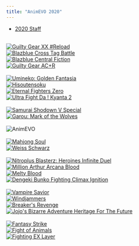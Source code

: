 ```yaml
---
title: "AnimEVO 2020"
---
```

- [2020 Staff](/results/animevo-2020/2020-staff)

<div class="gridcontainer"><!-- Row 1 --><br /><a class="gridoneone" href="/results/animevo-2020/2020-ggxxr"><img src="/uploads/GGsharpR_420.png" alt="Guilty Gear XX #Reload" /></a><br /><a class="gridonetwo" href="/results/animevo-2020/2020-bbtag"><img src="/uploads/bbtag-logo-420.png" alt="Blazblue Cross Tag Battle" /></a><br /><a class="gridonethree" href="/results/animevo-2020/2020-bbcf"><img src="/uploads/logo_bbcf.png" alt="Blazblue Central Fiction" /></a><br /><a class="gridonefour" href="/results/animevo-2020/2020-ggacpr"><img src="/uploads/game_ggplusr.png" alt="Guilty Gear AC+R" /></a><br /><!-- Row 2 --><br /><a class="gridtwoone" href="/results/animevo-2020/2020-umineko"><img src="/uploads/umineko_logo.png" alt="Umineko: Golden Fantasia" /></a><br /><a class="gridtwotwo" href="/results/animevo-2020/2020-soku"><img src="/uploads/hisoutensoku-logo-420.png" alt="Hisoutensoku" /></a><br /><a class="gridtwothree" href="/results/animevo-2020/2020-efz"><img src="/uploads/logo_efz_420.png" alt="Eternal Fighters Zero" /></a><br /><a class="gridtwofour" href="/results/animevo-2020/2020-kyanta"><img src="/uploads/logo_ufd_kyanta.png" alt="Ultra Fight Da ! Kyanta 2" /></a><br /><!-- Row 3 --><br /><a class="gridthreeone" href="/results/animevo-2020/2020-ssvsp"><img src="/uploads/logo_ssvsp.png" alt="Samurai Shodown V Special" /></a><br /><a class="gridthreefour" href="/results/animevo-2020/2020-garou"><img src="/uploads/logo_garou.png" alt="Garou: Mark of the Wolves" /></a><br /><!-- AnimEVO Logo --><br /><img class="grid-logo" src="/uploads/AnimEVO_no_waifu.png" alt="AnimEVO" /><br /><!-- Row 4 --><br /><a class="gridfourone" href="/results/animevo-2020/2020-majsoul"><img src="/uploads/mahjong-soul-logo-420.png" alt="Mahjong Soul" /></a><br /><a class="gridfourfour" href="/results/animevo-2020/2020-weiss"><img src="/uploads/weiss-schwarz-logo-420.png" alt="Weiss Schwarz" /></a><br /><!-- Row 5 --><br /><a class="gridfiveone" href="/results/animevo-2020/2020-npb"><img src="/uploads/game_npb.png" alt="Nitroplus Blasterz: Heroines Infinite Duel" /></a><br /><a class="gridfivetwo" href="/results/animevo-2020/2020-maab"><img src="/uploads/logo_maab_en_420.png" alt="Million Arthur Arcana Blood" /></a><br /><a class="gridfivethree" href="/results/animevo-2020/2020-mbaacc"><img src="/uploads/game_melty.png" alt="Melty Blood" /></a><br /><a class="gridfivefour" href="/results/animevo-2020/2020-dfci"><img src="/uploads/game_dfci.png" alt="Dengeki Bunko Fighting Climax Ignition" /></a><br /><!-- Row 6 --><br /><a class="gridsixone" href="/results/animevo-2020/2020-vsav"><img src="/uploads/vsav_v3.png" alt="Vampire Savior" /></a><br /><a class="gridsixtwo" href="/results/animevo-2020/2020-windjammers"><img src="/uploads/logo_wj.png" alt="Windjammers" /></a><br /><a class="gridsixthree" href="/results/animevo-2020/2020-breakers"><img src="/uploads/breakers-revenge-logo-420.png" alt="Breaker's Revenge" /></a><br /><a class="gridsixfour" href="/results/animevo-2020/2020-jjbahftf"><img src="/uploads/jjbahftf-logo-420.png" alt="Jojo's Bizarre Adventure Heritage For The Future" /></a><br /><!-- Row 7 --><br /><a class="gridsevenone" href="/results/animevo-2020/2020-fs"><img src="/uploads/fantasy-strike-logo-420.png" alt="Fantasy Strike" /></a><br /><a class="gridsevenmid" href="/results/animevo-2020/2020-foa"><img src="/uploads/fight-of-animals-logo-420.png" alt="Fight of Animals" /></a><br /><a class="gridsevenfour" href="/results/animevo-2020/2020-fexl"><img src="/uploads/fighting-ex-layer-logo-420.png" alt="Fighting EX Layer" /></a></div>